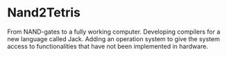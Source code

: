 # Nand2Tetris
From NAND-gates to a fully working computer. Developing compilers for a new language called Jack. Adding an operation system to give the system access to functionalities that have not been implemented in hardware.

